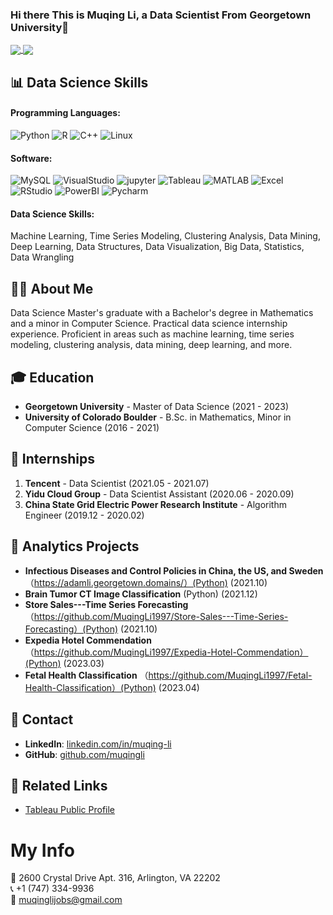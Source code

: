 ### Hi there This is Muqing Li, a Data Scientist From Georgetown University👋


<a href="https://github.com/anuraghazra/github-readme-stats">
  <img align="center" src="https://github-readme-stats.vercel.app/api?username=MuqingLi1997&count_private=true&show_icons=true&theme=dark" />
</a>
<a href="https://github.com/anuraghazra/convoychat">
  <img align="center" src="https://github-readme-stats.vercel.app/api/top-langs/?username=MuqingLi1997&langs_count=8&theme=dark&count_private=true&layout=compact&hide=javascript,html,css,CoffeeScript&card_width=280" />
</a>

## 📊 Data Science Skills
#### Programming Languages: 
![Python](https://img.shields.io/badge/-Python-192133?style=flat-square&logo=python&logoColor=white)
![R](https://img.shields.io/badge/-R-192133?style=flat-square&logo=R&logoColor=white)
![C++](https://img.shields.io/badge/-C++-192133?style=flat-square&logo=C++&logoColor=white)
![Linux](https://img.shields.io/badge/-Linux-192133?style=flat-square&logo=Linux&logoColor=white)
#### Software: 
![MySQL](https://img.shields.io/badge/-MySQL-192133?style=flat-square&logo=MySQL&logoColor=white)
![VisualStudio](https://img.shields.io/badge/-VisualStudio-192133?style=flat-square&logo=VisualStudio&logoColor=white)
![jupyter](https://img.shields.io/badge/-jupyter-192133?style=flat-square&logo=jupyter&logoColor=white)
![Tableau](https://img.shields.io/badge/-Tableau-192133?style=flat-square&logo=Tableau&logoColor=white)
![MATLAB](https://img.shields.io/badge/-MATLAB-192133?style=flat-square&logo=MATLAB&logoColor=white)
![Excel](https://img.shields.io/badge/-Excel-192133?style=flat-square&logo=Excel&logoColor=white)
![RStudio](https://img.shields.io/badge/-RStudio-192133?style=flat-square&logo=RStudio&logoColor=white)
![PowerBI](https://img.shields.io/badge/-PowerBI-192133?style=flat-square&logo=PowerBI&logoColor=white)
![Pycharm](https://img.shields.io/badge/-Pycharm-192133?style=flat-square&logo=Pycharm&logoColor=white)

#### Data Science Skills: 
Machine Learning, Time Series Modeling, Clustering Analysis, Data Mining, Deep Learning, Data Structures, Data Visualization, Big Data, Statistics, Data Wrangling
## 👩‍💼 About Me
Data Science Master's graduate with a Bachelor's degree in Mathematics and a minor in Computer Science. Practical data science internship experience. Proficient in areas such as machine learning, time series modeling, clustering analysis, data mining, deep learning, and more.

## 🎓 Education
- **Georgetown University** - Master of Data Science (2021 - 2023)
- **University of Colorado Boulder** - B.Sc. in Mathematics, Minor in Computer Science (2016 - 2021)



## 💼 Internships
1. **Tencent** - Data Scientist (2021.05 - 2021.07)
2. **Yidu Cloud Group** - Data Scientist Assistant (2020.06 - 2020.09)
3. **China State Grid Electric Power Research Institute** - Algorithm Engineer (2019.12 - 2020.02)

## 🎯 Analytics Projects
- **Infectious Diseases and Control Policies in China, the US, and Sweden** （https://adamli.georgetown.domains/）(Python) (2021.10)
- **Brain Tumor CT Image Classification** (Python) (2021.12)
- **Store Sales---Time Series Forecasting**  （https://github.com/MuqingLi1997/Store-Sales---Time-Series-Forecasting）(Python) (2021.10)
- **Expedia Hotel Commendation** （https://github.com/MuqingLi1997/Expedia-Hotel-Commendation）(Python) (2023.03)
- **Fetal Health Classification** （https://github.com/MuqingLi1997/Fetal-Health-Classification）(Python) (2023.04)

## 📱 Contact
- **LinkedIn**: [linkedin.com/in/muqing-li](https://www.linkedin.com/in/muqing-li)
- **GitHub**: [github.com/muqingli](https://github.com/muqingli)

## 🔗 Related Links
- [Tableau Public Profile](https://public.tableau.com/profile/muqing.li)


# My Info

📍 2600 Crystal Drive Apt. 316, Arlington, VA 22202\
📞 +1 (747) 334-9936\
📧 muqinglijobs@gmail.com


